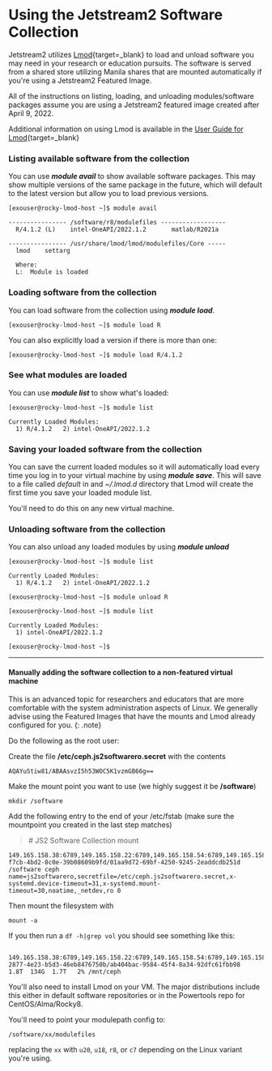 # Using the Jetstream2 Software Collection

Jetstream2 utilizes [Lmod](https://lmod.readthedocs.io/){target=_blank} to load and unload software you may need in your research or education pursuits. The software is served from a shared store utilizing Manila shares that are mounted automatically if you're using a Jetstream2 Featured Image.

All of the instructions on listing, loading, and unloading modules/software packages assume you are using a Jetstream2 featured image created after April 9, 2022.

Additional information on using Lmod is available in the [User Guide for Lmod](https://lmod.readthedocs.io/en/latest/010_user.html){target=_blank}

### Listing available software from the collection

You can use ***module avail*** to show available software packages. This may show multiple versions of the same package in the future, which will default to the latest version but allow you to load previous versions.

    [exouser@rocky-lmod-host ~]$ module avail

    ---------------- /software/r8/modulefiles ------------------
      R/4.1.2 (L)    intel-OneAPI/2022.1.2       matlab/R2021a

    ---------------- /usr/share/lmod/lmod/modulefiles/Core -----
      lmod    settarg

      Where:
      L:  Module is loaded

### Loading software from the collection

You can load software from the collection using ***module load***.

    [exouser@rocky-lmod-host ~]$ module load R

You can also explicitly load a version if there is more than one:

    [exouser@rocky-lmod-host ~]$ module load R/4.1.2

### See what modules are loaded

You can use ***module list*** to show what's loaded:

    [exouser@rocky-lmod-host ~]$ module list

    Currently Loaded Modules:
      1) R/4.1.2   2) intel-OneAPI/2022.1.2

### Saving your loaded software from the collection

You can save the current loaded modules so it will automatically load every time you log in to your virtual machine by using ***module save***. This will save to a file called *default* in and *~/.lmod.d* directory that Lmod will create the first time you save your loaded module list.

You'll need to do this on any new virtual machine.

### Unloading software from the collection

You can also unload any loaded modules by using ***module unload***

    [exouser@rocky-lmod-host ~]$ module list

    Currently Loaded Modules:
      1) R/4.1.2   2) intel-OneAPI/2022.1.2

    [exouser@rocky-lmod-host ~]$ module unload R

    [exouser@rocky-lmod-host ~]$ module list

    Currently Loaded Modules:
      1) intel-OneAPI/2022.1.2

    [exouser@rocky-lmod-host ~]$

----

#### Manually adding the software collection to a non-featured virtual machine

This is an advanced topic for researchers and educators that are more comfortable with the system administration aspects of Linux. We generally advise using the Featured Images that have the mounts and Lmod already configured for you.
{: .note}

Do the following as the root user:

Create the file **/etc/ceph.js2softwarero.secret** with the contents

    AQAYuStiw81/ABAAsvzI5h53WOC5K1vzmGB66g==

Make the mount point you want to use (we highly suggest it be **/software**)

    mkdir /software

Add the following entry to the end of your /etc/fstab (make sure the mountpoint you created in the last step matches)

> \# JS2 Software Collection mount
>
```
149.165.158.38:6789,149.165.158.22:6789,149.165.158.54:6789,149.165.158.70:6789,149.165.158.86:6789:/volumes/_nogroup/b7112570-f7cb-4bd2-8c0e-39b08609b9fd/01aa9d72-69bf-4250-9245-2eaddcdb251d /software ceph name=js2softwarero,secretfile=/etc/ceph.js2softwarero.secret,x-systemd.device-timeout=31,x-systemd.mount-timeout=30,noatime,_netdev,ro 0
```

Then mount the filesystem with

    mount -a

If you then run a `df -h|grep vol` you should see something like this:

>
```
 149.165.158.38:6789,149.165.158.22:6789,149.165.158.54:6789,149.165.158.70:6789,149.165.158.86:6789:/volumes/_nogroup/fe4f8ad4-2877-4e23-b5d3-46eb8476750b/ab404bac-9584-45f4-8a34-92dfc61fbb98   1.8T  134G  1.7T   2% /mnt/ceph
```

You'll also need to install Lmod on your VM. The major distributions include this either in default software repositories or in the Powertools repo for CentOS/Alma/Rocky8.

You'll need to point your modulepath config to:

    /software/xx/modulefiles

replacing the `xx` with `u20`, `u18`, `r8`, or `c7` depending on the Linux variant you're using.
